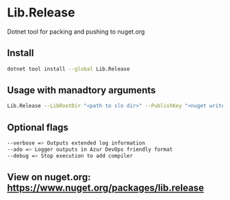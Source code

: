 # Lib.Release

Dotnet tool for packing and pushing to nuget.org

## Install
```bash
dotnet tool install --global Lib.Release
```

## Usage with manadtory arguments
```bash
Lib.Release --LibRootDir "<path to sln dir>" --PublishKey "<nuget write token>"
```

## Optional flags
```bash
--verbose => Outputs extended log information
--ado => Logger outputs in Azur DevOps friendly format
--debug => Stop execution to add compiler
```
## View on nuget.org: https://www.nuget.org/packages/lib.release